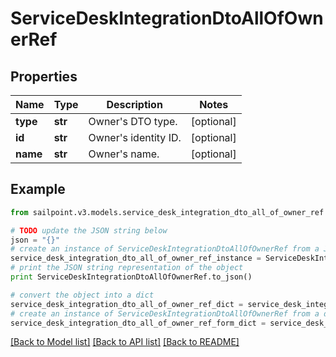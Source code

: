 # ServiceDeskIntegrationDtoAllOfOwnerRef


## Properties

Name | Type | Description | Notes
------------ | ------------- | ------------- | -------------
**type** | **str** | Owner&#39;s DTO type. | [optional] 
**id** | **str** | Owner&#39;s identity ID. | [optional] 
**name** | **str** | Owner&#39;s name. | [optional] 

## Example

```python
from sailpoint.v3.models.service_desk_integration_dto_all_of_owner_ref import ServiceDeskIntegrationDtoAllOfOwnerRef

# TODO update the JSON string below
json = "{}"
# create an instance of ServiceDeskIntegrationDtoAllOfOwnerRef from a JSON string
service_desk_integration_dto_all_of_owner_ref_instance = ServiceDeskIntegrationDtoAllOfOwnerRef.from_json(json)
# print the JSON string representation of the object
print ServiceDeskIntegrationDtoAllOfOwnerRef.to_json()

# convert the object into a dict
service_desk_integration_dto_all_of_owner_ref_dict = service_desk_integration_dto_all_of_owner_ref_instance.to_dict()
# create an instance of ServiceDeskIntegrationDtoAllOfOwnerRef from a dict
service_desk_integration_dto_all_of_owner_ref_form_dict = service_desk_integration_dto_all_of_owner_ref.from_dict(service_desk_integration_dto_all_of_owner_ref_dict)
```
[[Back to Model list]](../README.md#documentation-for-models) [[Back to API list]](../README.md#documentation-for-api-endpoints) [[Back to README]](../README.md)


